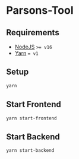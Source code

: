 # Parsons-Tool

## Requirements

* [NodeJS](https://nodejs.org/) `>= v16`
* [Yarn](yarnpkg.com) `= v1`

## Setup

```sh
yarn
```

## Start Frontend

```sh
yarn start-frontend
```


## Start Backend

```sh
yarn start-backend
```

